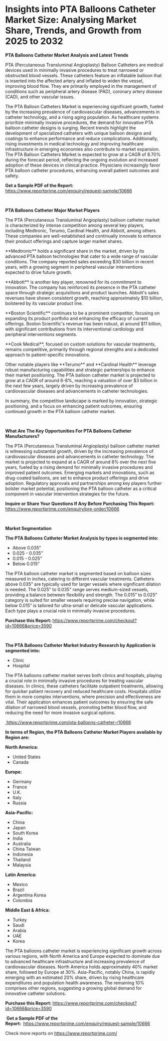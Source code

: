 <p><h1>Insights into PTA Balloons Catheter Market Size: Analysing Market Share, Trends, and Growth from 2025 to 2032</h1></p><p><strong>PTA Balloons Catheter Market Analysis and Latest Trends</strong></p>
<p><p>PTA (Percutaneous Transluminal Angioplasty) Balloon Catheters are medical devices used in minimally invasive procedures to treat narrowed or obstructed blood vessels. These catheters feature an inflatable balloon that is inserted into the affected artery and inflated to widen the vessel, improving blood flow. They are primarily employed in the management of conditions such as peripheral artery disease (PAD), coronary artery disease (CAD), and other vascular issues.</p><p>The PTA Balloon Catheters Market is experiencing significant growth, fueled by the increasing prevalence of cardiovascular diseases, advancements in catheter technology, and a rising aging population. As healthcare systems prioritize minimally invasive procedures, the demand for innovative PTA balloon catheter designs is surging. Recent trends highlight the development of specialized catheters with unique balloon designs and coatings to enhance performance and reduce complications. Additionally, rising investments in medical technology and improving healthcare infrastructure in emerging economies also contribute to market expansion. The PTA Balloon Catheters Market is expected to grow at a CAGR of 8.70% during the forecast period, reflecting the ongoing evolution and increased adoption of these devices in clinical practice. Physicians increasingly favor PTA balloon catheter procedures, enhancing overall patient outcomes and safety.</p></p>
<p><strong>Get a Sample PDF of the Report:&nbsp;</strong> <a href="https://www.reportprime.com/enquiry/request-sample/10666?utm_campaign=2722&utm_medium=2&utm_source=Github&utm_content=ia&utm_term=20032025&utm_id=pta-balloons-catheter">https://www.reportprime.com/enquiry/request-sample/10666</a></p>
<p>&nbsp;</p>
<p><strong>PTA Balloons Catheter Major Market Players</strong></p>
<p><p>The PTA (Percutaneous Transluminal Angioplasty) balloon catheter market is characterized by intense competition among several key players, including Medtronic, Terumo, Cardinal Health, and Abbott, among others. These companies are well-established and continually innovate to enhance their product offerings and capture larger market shares.</p><p>**Medtronic** holds a significant share in the market, driven by its advanced PTA balloon technologies that cater to a wide range of vascular conditions. The company reported sales exceeding $30 billion in recent years, with a growing segment in peripheral vascular interventions expected to drive future growth.</p><p>**Abbott** is another key player, renowned for its commitment to innovation. The company has reinforced its presence in the PTA catheter space through strategic acquisitions and product launches. Abbott's sales revenues have shown consistent growth, reaching approximately $10 billion, bolstered by its vascular product line.</p><p>**Boston Scientific** continues to be a prominent competitor, focusing on expanding its product portfolio and enhancing the efficacy of current offerings. Boston Scientific's revenue has been robust, at around $11 billion, with significant contributions from its interventional cardiology and peripheral interventions segments.</p><p>**Cook Medical**, focused on custom solutions for vascular treatments, remains competitive, primarily through regional strengths and a dedicated approach to patient-specific innovations.</p><p>Other notable players like **Terumo** and **Cardinal Health** leverage robust manufacturing capabilities and strategic partnerships to enhance their market positioning. The PTA balloon catheter market is projected to grow at a CAGR of around 6-8%, reaching a valuation of over $3 billion in the next few years, largely driven by increasing prevalence of cardiovascular diseases and advancements in catheter technologies. </p><p>In summary, the competitive landscape is marked by innovation, strategic positioning, and a focus on enhancing patient outcomes, ensuring continued growth in the PTA balloon catheter market.</p></p>
<p>&nbsp;</p>
<p><strong>What Are The Key Opportunities For PTA Balloons Catheter Manufacturers?</strong></p>
<p><p>The PTA (Percutaneous Transluminal Angioplasty) balloon catheter market is witnessing substantial growth, driven by the increasing prevalence of cardiovascular diseases and advancements in catheter technology. The market is projected to expand at a CAGR of around 8% over the next five years, fueled by a rising demand for minimally invasive procedures and improved patient outcomes. Emerging markets and innovations, such as drug-coated balloons, are set to enhance product offerings and drive adoption. Regulatory approvals and partnerships among key players further bolster market potential, positioning the PTA balloon catheter as a critical component in vascular intervention strategies for the future.</p></p>
<p><strong>Inquire or Share Your Questions If Any Before Purchasing This Report:</strong> <a href="https://www.reportprime.com/enquiry/pre-order/10666?utm_campaign=2722&utm_medium=2&utm_source=Github&utm_content=ia&utm_term=20032025&utm_id=pta-balloons-catheter">https://www.reportprime.com/enquiry/pre-order/10666</a></p>
<p>&nbsp;</p>
<p><strong>Market Segmentation</strong></p>
<p><strong>The PTA Balloons Catheter Market Analysis by types is segmented into:</strong></p>
<p><ul><li>Above 0.035”</li><li>0.025 - 0.035”</li><li>0.015 - 0.025”</li><li>Below 0.015”</li></ul></p>
<p><p>The PTA balloon catheter market is segmented based on balloon sizes measured in inches, catering to different vascular treatments. Catheters above 0.035” are typically used for larger vessels where significant dilation is needed. The 0.025” to 0.035” range serves medium-sized vessels, providing a balance between flexibility and strength. The 0.015” to 0.025” category is suited for smaller vessels requiring precise navigation, while below 0.015” is tailored for ultra-small or delicate vascular applications. Each type plays a crucial role in minimally invasive procedures.</p></p>
<p><strong>Purchase this Report:&nbsp;</strong><a href="https://www.reportprime.com/checkout?id=10666&price=3590&utm_campaign=2722&utm_medium=2&utm_source=Github&utm_content=ia&utm_term=20032025&utm_id=pta-balloons-catheter">https://www.reportprime.com/checkout?id=10666&price=3590</a></p>
<p>&nbsp;</p>
<p><strong>The PTA Balloons Catheter Market Industry Research by Application is segmented into:</strong></p>
<p><ul><li>Clinic</li><li>Hospital</li></ul></p>
<p><p>The PTA balloons catheter market serves both clinics and hospitals, playing a crucial role in minimally invasive procedures for treating vascular diseases. In clinics, these catheters facilitate outpatient treatments, allowing for quicker patient recovery and reduced healthcare costs. Hospitals utilize them in more complex interventions, where precision and effectiveness are vital. Their application enhances patient outcomes by ensuring the safe dilation of narrowed blood vessels, promoting better blood flow, and reducing the need for more invasive surgical options.</p></p>
<p><a href="https://www.reportprime.com/pta-balloons-catheter-r10666?utm_campaign=2722&utm_medium=2&utm_source=Github&utm_content=ia&utm_term=20032025&utm_id=pta-balloons-catheter">&nbsp;https://www.reportprime.com/pta-balloons-catheter-r10666</a></p>
<p><strong>In terms of Region, the PTA Balloons Catheter Market Players available by Region are:</strong></p>
<p>
    <p> <strong> North America: </strong>
        <ul>
            <li>United States</li>
            <li>Canada</li>
        </ul>
        </p> 
    <p> <strong> Europe: </strong>
        <ul>
            <li>Germany</li>
            <li>France</li>
            <li>U.K.</li>
            <li>Italy</li>
            <li>Russia</li>
        </ul>
        </p> 
    <p> <strong> Asia-Pacific: </strong>
        <ul>
            <li>China</li>
            <li>Japan</li>
            <li>South Korea</li>
            <li>India</li>
            <li>Australia</li>
            <li>China Taiwan</li>
            <li>Indonesia</li>
            <li>Thailand</li>
            <li>Malaysia</li>
        </ul>
        </p> 
    <p> <strong> Latin America: </strong>
        <ul>
            <li>Mexico</li>
            <li>Brazil</li>
            <li>Argentina Korea</li>
            <li>Colombia</li>
        </ul>
        </p> 
    <p> <strong> Middle East & Africa: </strong>
        <ul>
            <li>Turkey</li>
            <li>Saudi</li>
            <li>Arabia</li>
            <li>UAE</li>
            <li>Korea</li>
        </ul>
    </p>
    </p>
<p><p>The PTA balloons catheter market is experiencing significant growth across various regions, with North America and Europe expected to dominate due to advanced healthcare infrastructure and increasing prevalence of cardiovascular diseases. North America holds approximately 40% market share, followed by Europe at 30%. Asia-Pacific, notably China, is rapidly emerging with an estimated 20% share, driven by rising healthcare expenditures and population health awareness. The remaining 10% comprises other regions, suggesting a growing global demand for innovative catheter solutions.</p></p>
<p><strong>Purchase this Report: </strong><a href="https://www.reportprime.com/checkout?id=10666&price=3590&utm_campaign=2722&utm_medium=2&utm_source=Github&utm_content=ia&utm_term=20032025&utm_id=pta-balloons-catheter">https://www.reportprime.com/checkout?id=10666&price=3590</a></p>
<p>&nbsp;<strong>Get a Sample PDF of the Report:&nbsp;&nbsp;</strong><a href="https://www.reportprime.com/enquiry/request-sample/10666?utm_campaign=2722&utm_medium=2&utm_source=Github&utm_content=ia&utm_term=20032025&utm_id=pta-balloons-catheter">https://www.reportprime.com/enquiry/request-sample/10666</a></p>
<p><strong></strong></p>
<p>Check more reports on <a href="https://www.reportprime.com/?utm_campaign=2722&utm_medium=2&utm_source=Github&utm_content=ia&utm_term=20032025&utm_id=pta-balloons-catheter">https://www.reportprime.com/</a></p>